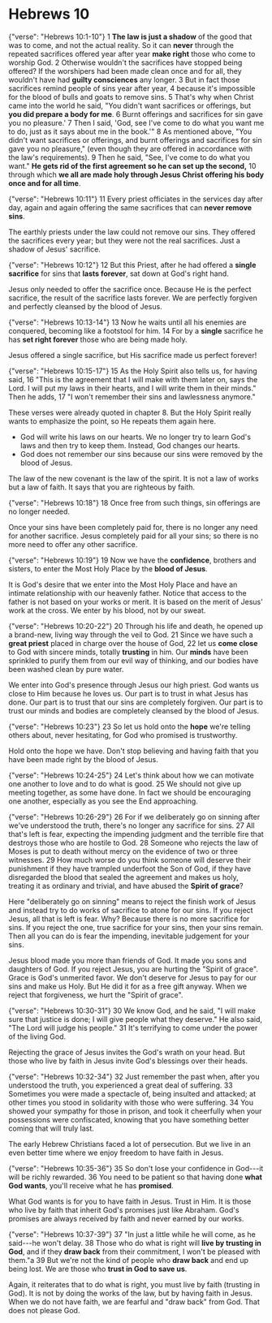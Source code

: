 Hebrews 10
========================================================================

{"verse": "Hebrews 10:1-10"}
1 **The law is just a shadow** of the good that was to come, and not the
actual reality. So it can **never** through the repeated sacrifices
offered year after year **make right** those who come to worship God.
2 Otherwise wouldn't the sacrifices have stopped being offered? If the
worshipers had been made clean once and for all, they wouldn't have had
**guilty consciences** any longer.
3 But in fact those sacrifices remind people of sins year after year,
4 because it's impossible for the blood of bulls and goats to remove
sins.
5 That's why when Christ came into the world he said, "You didn't want
sacrifices or offerings, but **you did prepare a body for me**.
6 Burnt offerings and sacrifices for sin gave you no pleasure.'
7 Then I said, 'God, see I've come to do what you want me to do, just as
it says about me in the book.'"
8 As mentioned above, "You didn't want sacrifices or offerings, and
burnt offerings and sacrifices for sin gave you no pleasure," (even
though they are offered in accordance with the law's requirements).
9 Then he said, "See, I've come to do what you want."
**He gets rid of the first agreement so he can set up the second,**
10 through which **we all are made holy through Jesus Christ offering
his body once and for all time**.

{"verse": "Hebrews 10:11"}
11 Every priest officiates in the services day after day, again and
again offering the same sacrifices that can **never remove sins**.

The earthly priests under the law could not remove our sins.
They offered the sacrifices every year; but they were not the real
sacrifices.  Just a shadow of Jesus' sacrifice.

{"verse": "Hebrews 10:12"}
12 But this Priest, after he had offered a **single sacrifice** for sins
that **lasts forever**, sat down at God's right hand.

Jesus only needed to offer the sacrifice once.  Because He is the
perfect sacrifice, the result of the sacrifice lasts forever.
We are perfectly forgiven and perfectly cleansed by the blood of Jesus.

{"verse": "Hebrews 10:13-14"}
13 Now he waits until all his enemies are conquered, becoming like a
footstool for him.
14 For by a **single** sacrifice he has **set right forever** those who
are being made holy.

Jesus offered a single sacrifice, but His sacrifice made us perfect
forever!

{"verse": "Hebrews 10:15-17"}
15 As the Holy Spirit also tells us, for having said,
16 "This is the agreement that I will make with them later on, says the
Lord. I will put my laws in their hearts, and I will write them in
their minds." Then he adds,
17 "I won't remember their sins and lawlessness anymore."

These verses were already quoted in chapter 8.  But the Holy Spirit
really wants to emphasize the point, so He repeats them again here.

- God will write his laws on our hearts.  We no longer try to learn
  God's laws and then try to keep them.
  Instead, God changes our hearts.
- God does not remember our sins because our sins were removed by the
  blood of Jesus.

The law of the new covenant is the law of the spirit.  It is not a law
of works but a law of faith.  It says that you are righteous by faith.

{"verse": "Hebrews 10:18"}
18 Once free from such things, sin offerings are no longer needed.

Once your sins have been completely paid for, there is no longer any
need for another sacrifice.  Jesus completely paid for all your sins;
so there is no more need to offer any other sacrifice.

{"verse": "Hebrews 10:19"}
19 Now we have the **confidence**, brothers and sisters, to enter the
Most Holy Place by the **blood of Jesus**.

It is God's desire that we enter into the Most Holy Place and have an
intimate relationship with our heavenly father.
Notice that access to the father is not based on your works or merit.
It is based on the merit of Jesus' work at the cross.
We enter by his blood, not by our sweat.

{"verse": "Hebrews 10:20-22"}
20 Through his life and death, he opened up a brand-new, living way
through the veil to God.
21 Since we have such a **great priest** placed in charge over the house
of God,
22 let us **come close** to God with sincere minds, totally **trusting**
in him.
Our **minds** have been sprinkled to purify them from our evil way of
thinking, and our bodies have been washed clean by pure water.

We enter into God's presence through Jesus our high priest.
God wants us close to Him because he loves us.
Our part is to trust in what Jesus has done.  Our part is to trust that
our sins are completely forgiven.  Our part is to trust our minds and
bodies are completely cleansed by the blood of Jesus.

{"verse": "Hebrews 10:23"}
23 So let us hold onto the **hope** we're telling others about, never
hesitating, for God who promised is trustworthy.

Hold onto the hope we have.  Don't stop believing and having faith that
you have been made right by the blood of Jesus.

{"verse": "Hebrews 10:24-25"}
24 Let's think about how we can motivate one another to love and to do
what is good.
25 We should not give up meeting together, as some have done. In fact we
should be encouraging one another, especially as you see the End
approaching.

{"verse": "Hebrews 10:26-29"}
26 For if we deliberately go on sinning after we've understood the
truth, there's no longer any sacrifice for sins.
27 All that's left is fear, expecting the impending judgment and the
terrible fire that destroys those who are hostile to God.
28 Someone who rejects the law of Moses is put to death without
mercy on the evidence of two or three witnesses.
29 How much worse do you think someone will deserve
their punishment if they have trampled underfoot the Son of God, if they
have disregarded the blood that sealed the agreement and makes us holy,
treating it as ordinary and trivial, and have abused the **Spirit of
grace**?

Here "deliberately go on sinning" means to reject the finish work of
Jesus and instead try to do works of sacrifice to atone for our sins.
If you reject Jesus, all that is left is fear.  Why?  Because there is
no more sacrifice for sins.  If you reject the one, true sacrifice for
your sins, then your sins remain.  Then all you can do is fear the
impending, inevitable judgement for your sins.

Jesus blood made you more than friends of God.  It made you sons and
daughters of God.  If you reject Jesus, you are hurting the "Spirit of
grace".  Grace is God's unmerited favor.  We don't deserve for Jesus to
pay for our sins and make us Holy.  But He did it for as a free gift
anyway.  When we reject that forgiveness, we hurt the "Spirit of grace".

{"verse": "Hebrews 10:30-31"}
30 We know God, and he said, "I will make sure that justice is done;
I will give people what they deserve." He also said, "The Lord will
judge his people."
31 It's terrifying to come under the power of the living God.

Rejecting the grace of Jesus invites the God's wrath on your head.
But those who live by faith in Jesus invite God's blessings over their
heads.

{"verse": "Hebrews 10:32-34"}
32 Just remember the past when, after you understood the truth, you
experienced a great deal of suffering.
33 Sometimes you were made a spectacle of, being insulted and attacked;
at other times you stood in solidarity with those who were suffering.
34 You showed your sympathy for those in prison, and took it cheerfully
when your possessions were confiscated, knowing that you have something
better coming that will truly last.

The early Hebrew Christians faced a lot of persecution.  But we live in
an even better time where we enjoy freedom to have faith in Jesus.

{"verse": "Hebrews 10:35-36"}
35 So don't lose your confidence in God---it will be richly rewarded.
36 You need to be patient so that having done **what God wants**, you'll
receive what he has **promised**.

What God wants is for you to have faith in Jesus.  Trust in Him.
It is those who live by faith that inherit God's promises just like
Abraham.  God's promises are always received by faith and never earned
by our works.

{"verse": "Hebrews 10:37-39"}
37 "In just a little while he will come, as he said---he won't delay.
38 Those who do what is right will **live by trusting in God**,
and if they **draw back** from their commitment,
I won't be pleased with them."a
39 But we're not the kind of people who **draw back** and end up being
lost.  We are those who **trust in God to save us**.

Again, it reiterates that to do what is right, you must live by faith
(trusting in God).  It is not by doing the works of the law, but by
having faith in Jesus.
When we do not have faith, we are fearful and "draw back" from God.
That does not please God.
